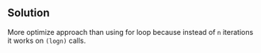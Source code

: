 ## Solution

More optimize approach than using for loop because instead of `n` iterations it works on `(logn)` calls.
